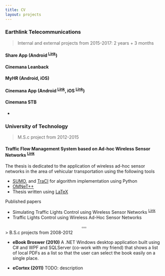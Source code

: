 ```yaml
---
title: CV
layout: projects
---
```





### Earthlink Telecommunications
> Internal and external projects
> from 2015-2017: 2 years + 3 months


#### Share App (Android <sup>[Link](https://play.google.com/store/apps/details?id=com.shabakaty.shareapp)</sup>)
#### Cinemana Leanback
#### MyHR (Android, iOS)
#### Cinemana App (Android <sup>[Link](https://play.google.com/store/apps/details?id=com.shabakaty.cinemana)</sup>, iOS <sup>[Link](https://itunes.apple.com/us/app/shabakaty-cinemana/id1231843767?mt=8)</sup>)
#### Cinemana STB



-
### University of Technology

> M.S.c project from 2012-2015

#### Traffic Flow Management System based on Ad-hoc Wireless Sensor Networks <sup>[Link](http://bluemix2.blogspot.com/p/my-thesis.html)</sup>

The thesis is dedicated to the application of wireless ad-hoc sensor networks in the area of vehicular transportation using the following tools

* [SUMO](http://sumo.dlr.de), and [TraCI](http://sumo.dlr.de/wiki/TraCI) for algorithm implementation using Python
* [OMNeT++](http://omnetplusplus.com)
* Thesis written using [LaTeX](https://www.latex-project.org)

Published papers

* Simulating Traffic Lights Control using Wireless Sensor Networks <sup>[Link](https://www.researchgate.net/publication/284367797_Simulating_Traffic_Lights_Control_using_Wireless_Sensor_Networks)</sup>
* Traffic Lights Control using Wireless Ad-Hoc Sensor Networks

<center>▫️▫️▫️</center>
> B.S.c projects from 2008-2012

* **eBook Broswer (2010)** A .NET Windows desktop application built using C# and WPF and SQLServer (co-work with my friend) that shows a list of local PDFs as a list so that the user can select the book easily on a single place.

* **eCortex (2011)** TODO: description
